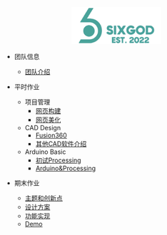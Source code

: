 <div align= 'center'>
  <img src="https://github.com/Fy1307/IMGofSixGod/blob/master/img/logo.jpg?raw=true" width = "200"/>
</div>

* 团队信息
  * [团队介绍](teamintro/member.md)
  
* 平时作业
  * 项目管理
    * [网页构建](webbulid/webbuild.md)
    * [网页美化](webbulid/webbeautify.md)
  * CAD Design
    * [Fusion360](CAD/fusion360.md)
    * [其他CAD软件介绍](CAD/OtherCAD.md)
  * Arduino Basic
    * [初试Processing](Processing/FirstProcessign.md)
    * [Arduino&Processing](Arduino/Arduino.md)

* 期末作业
  * [主题和创新点](Final/topic.md)
  * [设计方案](Final/designScheme.md)
  * [功能实现](Final/how_to_make.md)
  * [Demo](Final/Demo.md)

